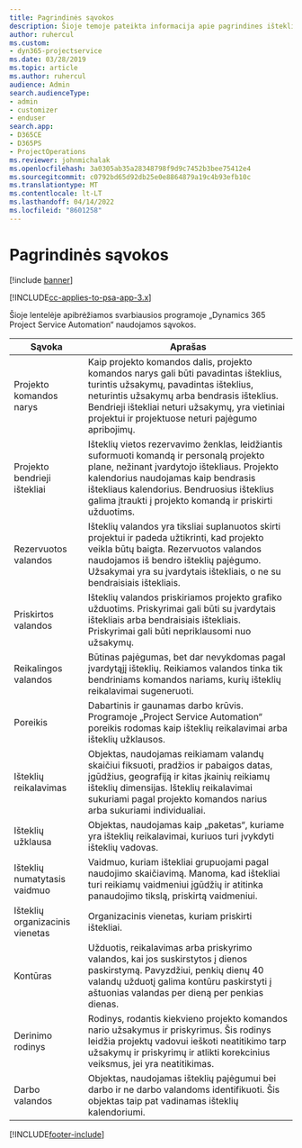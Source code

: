 ```yaml
---
title: Pagrindinės sąvokos
description: Šioje temoje pateikta informacija apie pagrindines išteklių valdymo sąvokas, minimas „Project Service Automation“.
author: ruhercul
ms.custom:
- dyn365-projectservice
ms.date: 03/28/2019
ms.topic: article
ms.author: ruhercul
audience: Admin
search.audienceType:
- admin
- customizer
- enduser
search.app:
- D365CE
- D365PS
- ProjectOperations
ms.reviewer: johnmichalak
ms.openlocfilehash: 3a0305ab35a28348798f9d9c7452b3bee75412e4
ms.sourcegitcommit: c0792bd65d92db25e0e8864879a19c4b93efb10c
ms.translationtype: MT
ms.contentlocale: lt-LT
ms.lasthandoff: 04/14/2022
ms.locfileid: "8601258"
---
```

# <a name="key-concepts"></a>Pagrindinės sąvokos

[!include [banner](../includes/psa-now-project-operations.md)]

[!INCLUDE[cc-applies-to-psa-app-3.x](../includes/cc-applies-to-psa-app-3x.md)]

Šioje lentelėje apibrėžiamos svarbiausios programoje „Dynamics 365 Project Service Automation“ naudojamos sąvokos.

| Sąvoka                    | Aprašas |
|----------------------------|------------|
| Projekto komandos narys        | Kaip projekto komandos dalis, projekto komandos narys gali būti pavadintas išteklius, turintis užsakymų, pavadintas išteklius, neturintis užsakymų arba bendrasis išteklius. Bendrieji ištekliai neturi užsakymų, yra vietiniai projektui ir projektuose neturi pajėgumo apribojimų. |
| Projekto bendrieji ištekliai   | Išteklių vietos rezervavimo ženklas, leidžiantis suformuoti komandą ir personalą projekto plane, nežinant įvardytojo ištekliaus. Projekto kalendorius naudojamas kaip bendrasis ištekliaus kalendorius. Bendruosius išteklius galima įtraukti į projekto komandą ir priskirti užduotims. |
| Rezervuotos valandos               | Išteklių valandos yra tiksliai suplanuotos skirti projektui ir padeda užtikrinti, kad projekto veikla būtų baigta. Rezervuotos valandos naudojamos iš bendro išteklių pajėgumo. Užsakymai yra su įvardytais ištekliais, o ne su bendraisiais ištekliais. |
| Priskirtos valandos             | Išteklių valandos priskiriamos projekto grafiko užduotims. Priskyrimai gali būti su įvardytais ištekliais arba bendraisiais ištekliais. Priskyrimai gali būti nepriklausomi nuo užsakymų. |
| Reikalingos valandos             | Būtinas pajėgumas, bet dar nevykdomas pagal įvardytąjį išteklių. Reikiamos valandos tinka tik bendriniams komandos nariams, kurių išteklių reikalavimai sugeneruoti. |
| Poreikis                     | Dabartinis ir gaunamas darbo krūvis. Programoje „Project Service Automation“ poreikis rodomas kaip išteklių reikalavimai arba išteklių užklausos. |
| Išteklių reikalavimas       | Objektas, naudojamas reikiamam valandų skaičiui fiksuoti, pradžios ir pabaigos datas, įgūdžius, geografiją ir kitas įkainių reikiamų išteklių dimensijas. Išteklių reikalavimai sukuriami pagal projekto komandos narius arba sukuriami individualiai. |
| Išteklių užklausa           | Objektas, naudojamas kaip „paketas“, kuriame yra išteklių reikalavimai, kuriuos turi įvykdyti išteklių vadovas. |
| Išteklių numatytasis vaidmuo      | Vaidmuo, kuriam ištekliai grupuojami pagal naudojimo skaičiavimą. Manoma, kad ištekliai turi reikiamų vaidmeniui įgūdžių ir atitinka panaudojimo tikslą, priskirtą vaidmeniui. |
| Išteklių organizacinis vienetas | Organizacinis vienetas, kuriam priskirti ištekliai. |
| Kontūras                    | Užduotis, reikalavimas arba priskyrimo valandos, kai jos suskirstytos į dienos paskirstymą. Pavyzdžiui, penkių dienų 40 valandų užduotį galima kontūru paskirstyti į aštuonias valandas per dieną per penkias dienas. |
| Derinimo rodinys        | Rodinys, rodantis kiekvieno projekto komandos nario užsakymus ir priskyrimus. Šis rodinys leidžia projektų vadovui ieškoti neatitikimo tarp užsakymų ir priskyrimų ir atlikti korekcinius veiksmus, jei yra neatitikimas. |
| Darbo valandos                 | Objektas, naudojamas išteklių pajėgumui bei darbo ir ne darbo valandoms identifikuoti. Šis objektas taip pat vadinamas išteklių kalendoriumi. |


[!INCLUDE[footer-include](../includes/footer-banner.md)]
